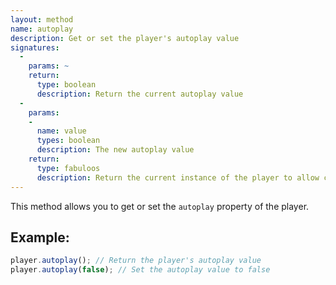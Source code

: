 ```yaml
---
layout: method
name: autoplay
description: Get or set the player's autoplay value
signatures:
  -
    params: ~
    return:
      type: boolean
      description: Return the current autoplay value
  -
    params:
    -
      name: value
      types: boolean
      description: The new autoplay value
    return:
      type: fabuloos
      description: Return the current instance of the player to allow chaining
---
```


This method allows you to get or set the `autoplay` property of the player.

## Example:
```js
player.autoplay(); // Return the player's autoplay value
player.autoplay(false); // Set the autoplay value to false
```